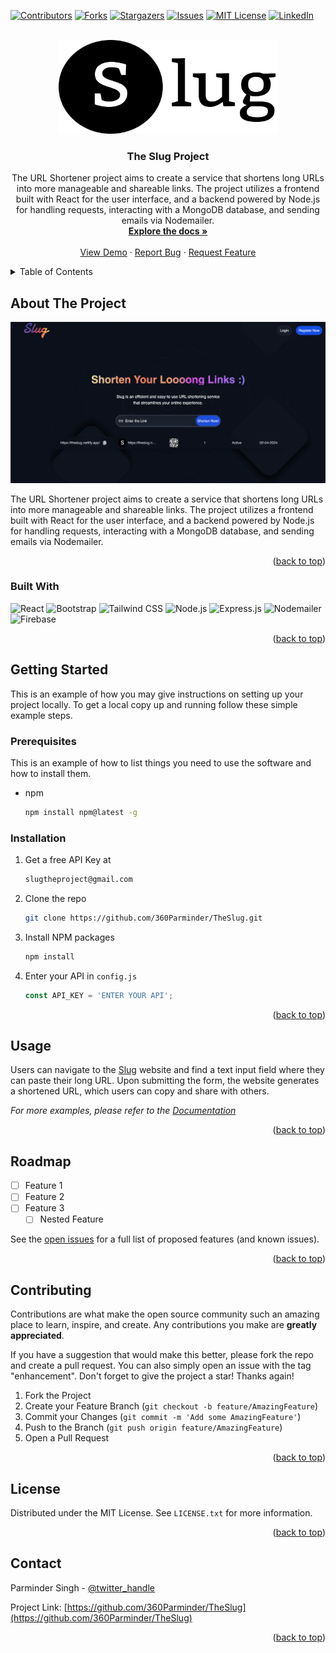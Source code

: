<!-- Improved compatibility of back to top link: See: https://github.com/othneildrew/Best-README-Template/pull/73 -->
<a name="readme-top"></a>
<!--
*** Thanks for checking out the Best-README-Template. If you have a suggestion
*** that would make this better, please fork the repo and create a pull request
*** or simply open an issue with the tag "enhancement".
*** Don't forget to give the project a star!
*** Thanks again! Now go create something AMAZING! :D
-->



<!-- PROJECT SHIELDS -->
<!--
*** I'm using markdown "reference style" links for readability.
*** Reference links are enclosed in brackets [ ] instead of parentheses ( ).
*** See the bottom of this document for the declaration of the reference variables
*** for contributors-url, forks-url, etc. This is an optional, concise syntax you may use.
*** https://www.markdownguide.org/basic-syntax/#reference-style-links
-->
[![Contributors][contributors-shield]][contributors-url]
[![Forks][forks-shield]][forks-url]
[![Stargazers][stars-shield]][stars-url]
[![Issues][issues-shield]][issues-url]
[![MIT License][license-shield]][license-url]
[![LinkedIn][linkedin-shield]][linkedin-url]


<!-- PROJECT LOGO -->
<br />
<div align="center">
  <a href="https://theslug.netlify.app/">
    <img src="./public/image/slugblack.png" alt="Logo" width="350" height="150">
  </a>

<h3 align="center">The Slug Project</h3>

  <p align="center">
    The URL Shortener project aims to create a service that shortens long URLs into more manageable and shareable links. The project utilizes a frontend built with React for the user interface, and a backend powered by Node.js for handling requests, interacting with a MongoDB database, and sending emails via Nodemailer.
    <br />
    <a href="https://github.com/360Parminder/TheSlug"><strong>Explore the docs »</strong></a>
    <br />
    <br />
    <a href="https://github.com/360Parminder/TheSlug">View Demo</a>
    ·
    <a href="https://github.com/360Parminder/TheSlug/issues">Report Bug</a>
    ·
    <a href="https://github.com/360Parminder/TheSlug/pulls">Request Feature</a>
  </p>
</div>



<!-- TABLE OF CONTENTS -->
<details>
  <summary>Table of Contents</summary>
  <ol>
    <li>
      <a href="#about-the-project">About The Project</a>
      <ul>
        <li><a href="#built-with">Built With</a></li>
      </ul>
    </li>
    <li>
      <a href="#getting-started">Getting Started</a>
      <ul>
        <li><a href="#prerequisites">Prerequisites</a></li>
        <li><a href="#installation">Installation</a></li>
      </ul>
    </li>
    <li><a href="#usage">Usage</a></li>
    <li><a href="#roadmap">Roadmap</a></li>
    <li><a href="#contributing">Contributing</a></li>
    <li><a href="#license">License</a></li>
    <li><a href="#contact">Contact</a></li>
  </ol>
</details>



<!-- ABOUT THE PROJECT -->
## About The Project

[![Product Name Screen Shot][product-screenshot]](https://theslug.netlify.app/)

The URL Shortener project aims to create a service that shortens long URLs into more manageable and shareable links. The project utilizes a frontend built with React for the user interface, and a backend powered by Node.js for handling requests, interacting with a MongoDB database, and sending emails via Nodemailer.

<p align="right">(<a href="#readme-top">back to top</a>)</p>



### Built With
![React](https://img.shields.io/badge/-React-000?logo=react&labelColor=000&color=61DAFB)
![Bootstrap](https://img.shields.io/badge/-Bootstrap-000?logo=bootstrap&labelColor=000&color=563D7C)
![Tailwind CSS](https://img.shields.io/badge/-Tailwind_CSS-000?logo=tailwind-css&labelColor=000&color=06B6D4)
![Node.js](https://img.shields.io/badge/-Node.js-000?logo=node.js&labelColor=000&color=339933)
![Express.js](https://img.shields.io/badge/-Express.js-000?logo=express&labelColor=000&color=000)
![Nodemailer](https://img.shields.io/badge/-Nodemailer-000?logo=nodemailer&labelColor=000&color=6B5E9C)
![Firebase](https://img.shields.io/badge/-Firebase-000?logo=firebase&labelColor=000&color=FFCA28)

<p align="right">(<a href="#readme-top">back to top</a>)</p>



<!-- GETTING STARTED -->
## Getting Started

This is an example of how you may give instructions on setting up your project locally.
To get a local copy up and running follow these simple example steps.

### Prerequisites

This is an example of how to list things you need to use the software and how to install them.
* npm
  ```sh
  npm install npm@latest -g
  ```

### Installation

1. Get a free API Key at 
    ```sh
    slugtheproject@gmail.com
    ```
2. Clone the repo
   ```sh
   git clone https://github.com/360Parminder/TheSlug.git
   ```
3. Install NPM packages
   ```sh
   npm install
   ```
4. Enter your API in `config.js`
   ```js
   const API_KEY = 'ENTER YOUR API';
   ```

<p align="right">(<a href="#readme-top">back to top</a>)</p>



<!-- USAGE EXAMPLES -->
## Usage

Users can navigate to the <a href="https://theslug.netlify.app/">Slug</a> website and find a text input field where they can paste their long URL. Upon submitting the form, the website generates a shortened URL, which users can copy and share with others.

_For more examples, please refer to the [Documentation](https://github.com/360Parminder/TheSlug)_

<p align="right">(<a href="#readme-top">back to top</a>)</p>



<!-- ROADMAP -->
## Roadmap

- [ ] Feature 1
- [ ] Feature 2
- [ ] Feature 3
    - [ ] Nested Feature

See the [open issues](https://github.com/360Parminder/TheSlug/issues) for a full list of proposed features (and known issues).

<p align="right">(<a href="#readme-top">back to top</a>)</p>



<!-- CONTRIBUTING -->
## Contributing

Contributions are what make the open source community such an amazing place to learn, inspire, and create. Any contributions you make are **greatly appreciated**.

If you have a suggestion that would make this better, please fork the repo and create a pull request. You can also simply open an issue with the tag "enhancement".
Don't forget to give the project a star! Thanks again!

1. Fork the Project
2. Create your Feature Branch (`git checkout -b feature/AmazingFeature`)
3. Commit your Changes (`git commit -m 'Add some AmazingFeature'`)
4. Push to the Branch (`git push origin feature/AmazingFeature`)
5. Open a Pull Request

<p align="right">(<a href="#readme-top">back to top</a>)</p>



<!-- LICENSE -->
## License

Distributed under the MIT License. See `LICENSE.txt` for more information.

<p align="right">(<a href="#readme-top">back to top</a>)</p>



<!-- CONTACT -->
## Contact

Parminder Singh - [@twitter_handle](https://twitter.com/360parminder)

Project Link: [https://github.com/360Parminder/TheSlug](https://github.com/360Parminder/TheSlug)

<p align="right">(<a href="#readme-top">back to top</a>)</p>

<!-- MARKDOWN LINKS & IMAGES -->
<!-- https://www.markdownguide.org/basic-syntax/#reference-style-links -->
[contributors-shield]: https://img.shields.io/github/contributors/360Parminder/TheSlug.svg?style=for-the-badge
[contributors-url]: https://github.com/360Parminder/TheSlug/graphs/contributors
[forks-shield]: https://img.shields.io/github/forks/360Parminder/datastorex.svg?style=for-the-badge
[forks-url]: https://github.com/360Parminder/TheSlug/network/members
[stars-shield]: https://img.shields.io/github/stars/360Parminder/datastorex.svg?style=for-the-badge
[stars-url]: https://github.com/360Parminder/TheSlug/stargazers
[issues-shield]: https://img.shields.io/github/issues/360Parminder/datastorex.svg?style=for-the-badge
[issues-url]: https://github.com//360Parminder/TheSlug/issues
[license-shield]: https://img.shields.io/github/license/360Parminder/datastorex.svg?style=for-the-badge
[license-url]: https://github.com/360Parminder/TheSlug/blob/master/LICENSE.txt
[linkedin-shield]: https://img.shields.io/badge/-LinkedIn-black.svg?style=for-the-badge&logo=linkedin&colorB=555
[linkedin-url]: https://www.linkedin.com/in/parminder-singh-storm/
[product-screenshot]: ./public/image/Screenshot.png
[Next.js]: https://img.shields.io/badge/next.js-000000?style=for-the-badge&logo=nextdotjs&logoColor=white
[Next-url]: https://nextjs.org/
[React.js]: https://img.shields.io/badge/React-20232A?style=for-the-badge&logo=react&logoColor=61DAFB
[React-url]: https://reactjs.org/
[Vue.js]: https://img.shields.io/badge/Vue.js-35495E?style=for-the-badge&logo=vuedotjs&logoColor=4FC08D
[Vue-url]: https://vuejs.org/
[Angular.io]: https://img.shields.io/badge/Angular-DD0031?style=for-the-badge&logo=angular&logoColor=white
[Angular-url]: https://angular.io/
[Svelte.dev]: https://img.shields.io/badge/Svelte-4A4A55?style=for-the-badge&logo=svelte&logoColor=FF3E00
[Svelte-url]: https://svelte.dev/
[Laravel.com]: https://img.shields.io/badge/Laravel-FF2D20?style=for-the-badge&logo=laravel&logoColor=white
[Laravel-url]: https://laravel.com
[Bootstrap.com]: https://img.shields.io/badge/Bootstrap-563D7C?style=for-the-badge&logo=bootstrap&logoColor=white
[Bootstrap-url]: https://getbootstrap.com
[JQuery.com]: https://img.shields.io/badge/jQuery-0769AD?style=for-the-badge&logo=jquery&logoColor=white
[JQuery-url]: https://jquery.com 

